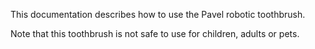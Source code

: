 This documentation describes how to use the Pavel robotic toothbrush.

Note that this toothbrush is not safe to use for children, adults or pets.
